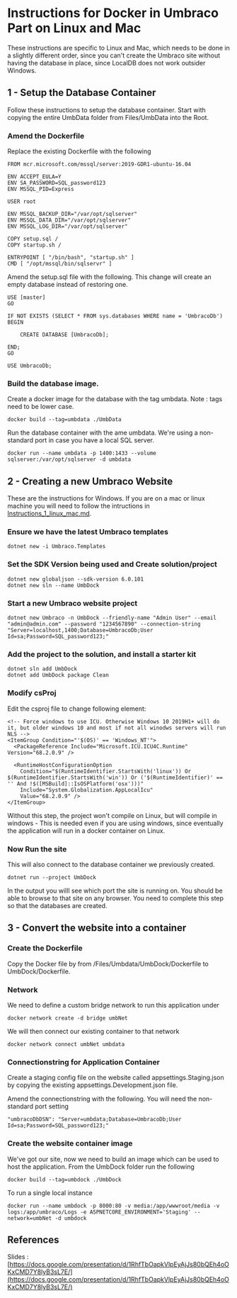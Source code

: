 # Instructions for Docker in Umbraco Part on Linux and Mac

These instructions are specific to Linux and Mac, which needs to be done in a slightly different order, since you can't create the Umbraco site without having the database in place, since LocalDB does not work outsider Windows.

## 1 - Setup the Database Container

Follow these instructions to setup the database container. Start with copying the entire UmbData folder from Files/UmbData into the Root.

### Amend the Dockerfile

Replace the existing Dockerfile with the following

    FROM mcr.microsoft.com/mssql/server:2019-GDR1-ubuntu-16.04

    ENV ACCEPT_EULA=Y
    ENV SA_PASSWORD=SQL_password123
    ENV MSSQL_PID=Express

    USER root

    ENV MSSQL_BACKUP_DIR="/var/opt/sqlserver"
    ENV MSSQL_DATA_DIR="/var/opt/sqlserver"
    ENV MSSQL_LOG_DIR="/var/opt/sqlserver"

    COPY setup.sql /
    COPY startup.sh /

    ENTRYPOINT [ "/bin/bash", "startup.sh" ]
    CMD [ "/opt/mssql/bin/sqlservr" ]

Amend the setup.sql file with the following. This change will create an empty database instead of restoring one. 

    USE [master]
    GO

    IF NOT EXISTS (SELECT * FROM sys.databases WHERE name = 'UmbracoDb')
    BEGIN

        CREATE DATABASE [UmbracoDb];

    END;
    GO

    USE UmbracoDb;

### Build the database image. 

Create a docker image for the database with the tag umbdata. Note : tags need to be lower case.

    docker build --tag=umbdata ./UmbData

Run the database container with the ame umbdata. We're using a non-standard port in case you have a local SQL server.

    docker run --name umbdata -p 1400:1433 --volume sqlserver:/var/opt/sqlserver -d umbdata

## 2 - Creating a new Umbraco Website 

These are the instructions for Windows. If you are on a mac or linux machine you will need to follow the intructions in [Instructions_1_linux_mac.md](Instructions_1_linux_mac.md).

### Ensure we have the latest Umbraco templates

    dotnet new -i Umbraco.Templates

### Set the SDK Version being used and Create solution/project

    dotnet new globaljson --sdk-version 6.0.101
    dotnet new sln --name UmbDock

### Start a new Umbraco website project

    dotnet new Umbraco -n UmbDock --friendly-name "Admin User" --email "admin@admin.com" --password "1234567890" --connection-string "Server=localhost,1400;Database=UmbracoDb;User Id=sa;Password=SQL_password123;"

### Add the project to the solution, and install a starter kit

    dotnet sln add UmbDock
    dotnet add UmbDock package Clean

### Modify csProj

Edit the csproj file to change following element:

    <!-- Force windows to use ICU. Otherwise Windows 10 2019H1+ will do it, but older windows 10 and most if not all winodws servers will run NLS -->
    <ItemGroup Condition="'$(OS)' == 'Windows_NT'">
      <PackageReference Include="Microsoft.ICU.ICU4C.Runtime" Version="68.2.0.9" />

      <RuntimeHostConfigurationOption
        Condition="$(RuntimeIdentifier.StartsWith('linux')) Or $(RuntimeIdentifier.StartsWith('win')) Or ('$(RuntimeIdentifier)' == '' And !$([MSBuild]::IsOSPlatform('osx')))"
        Include="System.Globalization.AppLocalIcu"
        Value="68.2.0.9" />
    </ItemGroup>

Without this step, the project won't compile on Linux, but will compile in windows - This is needed even if you are using windows, since eventually the application will run in a docker container on Linux.

### Now Run the site

This will also connect to the database container we previously created.

    dotnet run --project UmbDock

In the output you willl see which port the site is running on. You should be able to browse to that site on any browser. You need to complete this step so that the databases are created.


## 3 - Convert the website into a container

### Create the Dockerfile

Copy the Docker file by from /Files/Umbdata/UmbDock/Dockerfile to UmbDock/Dockerfile.

### Network

We need to define a custom bridge network to run this application under

    docker network create -d bridge umbNet

We will then connect our existing container to that network

    docker network connect umbNet umbdata

### Connectionstring for Application Container

Create a staging config file on the website called appsettings.Staging.json by copying the existing appsettings.Development.json file. 

Amend the connectionstring with the following. You will need the non-standard port setting 

    "umbracoDbDSN": "Server=umbdata;Database=UmbracoDb;User Id=sa;Password=SQL_password123;"

### Create the website container image

We've got our site, now we need to build an image which can be used to host the application. From the UmbDock folder run the following

    docker build --tag=umbdock ./UmbDock

To run a single local instance

    docker run --name umbdock -p 8000:80 -v media:/app/wwwroot/media -v logs:/app/umbraco/Logs -e ASPNETCORE_ENVIRONMENT='Staging' --network=umbNet -d umbdock



## References


Slides : [https://docs.google.com/presentation/d/1RhfTbOapkVlpEyAjJs80bQEh4oOKxCMD7Y8lyB3sL7E/](https://docs.google.com/presentation/d/1RhfTbOapkVlpEyAjJs80bQEh4oOKxCMD7Y8lyB3sL7E/)    

